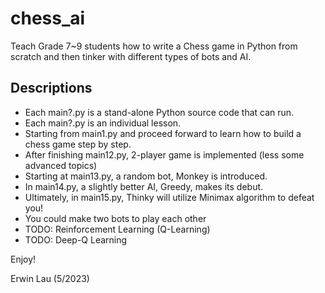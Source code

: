 # chess_ai
Teach Grade 7~9 students how to write a Chess game in Python from scratch and then tinker with different types of bots and AI.

## Descriptions

* Each main?.py is a stand-alone Python source code that can run.
* Each main?.py is an individual lesson.
* Starting from main1.py and proceed forward to learn how to build a chess game step by step.
* After finishing main12.py, 2-player game is implemented (less some advanced topics)
* Starting at main13.py, a random bot, Monkey is introduced.
* In main14.py, a slightly better AI, Greedy, makes its debut.
* Ultimately, in main15.py, Thinky will utilize Minimax algorithm to defeat you!
* You could make two bots to play each other
* TODO: Reinforcement Learning (Q-Learning)
* TODO: Deep-Q Learning

Enjoy!

Erwin Lau (5/2023)
